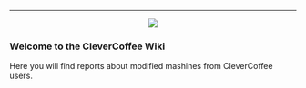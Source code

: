 
***
<p align="center">
  <img src="https://github.com/rancilio-pid/clevercoffee/blob/master/data/img/logo.png" />
</p>

### Welcome to the CleverCoffee Wiki

Here you will find reports about modified mashines from CleverCoffee users.
